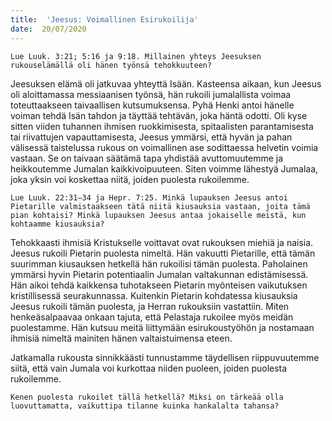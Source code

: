 ```yaml
---
title:  'Jeesus: Voimallinen Esirukoilija'
date:  20/07/2020
---
```


`Lue Luuk. 3:21; 5:16 ja 9:18. Millainen yhteys Jeesuksen rukouselämällä oli hänen työnsä tehokkuuteen?`

Jeesuksen elämä oli jatkuvaa yhteyttä Isään. Kasteensa aikaan, kun Jeesus oli aloittamassa messiaanisen työnsä, hän rukoili jumalallista voimaa toteuttaakseen taivaallisen kutsumuksensa. Pyhä Henki antoi hänelle voiman tehdä Isän tahdon ja täyttää tehtävän, joka häntä odotti. Oli kyse sitten viiden tuhannen ihmisen ruokkimisesta, spitaalisten parantamisesta tai riivattujen vapauttamisesta, Jeesus ymmärsi, että hyvän ja pahan välisessä taistelussa rukous on voimallinen ase sodittaessa helvetin voimia vastaan. Se on taivaan säätämä tapa yhdistää avuttomuutemme ja heikkoutemme Jumalan kaikkivoipuuteen. Siten voimme lähestyä Jumalaa, joka yksin voi koskettaa niitä, joiden puolesta rukoilemme.

`Lue Luuk. 22:31–34 ja Hepr. 7:25. Minkä lupauksen Jeesus antoi Pietarille valmistaakseen tätä niitä kiu­sauksia vastaan, joita tämä pian kohtaisi? Minkä lu­pauksen Jeesus antaa jokaiselle meistä, kun kohtaamme kiusauksia?`

Tehokkaasti ihmisiä Kristukselle voittavat ovat rukouksen miehiä ja naisia. Jeesus rukoili Pietarin puolesta nimeltä. Hän vakuutti Pietarille, että tämän suurimman kiusauksen hetkellä hän rukoilisi tämän puolesta. Paholainen ymmärsi hyvin Pietarin potentiaalin Jumalan valtakunnan edistämisessä. Hän aikoi tehdä kaikkensa tuhotakseen Pietarin myönteisen vaikutuksen kristillisessä seurakunnassa. Kuitenkin Pietarin kohdatessa kiusauksia Jeesus rukoili tämän puolesta, ja Herran rukouksiin vastattiin. Miten henkeäsalpaavaa onkaan tajuta, että Pelastaja rukoilee myös meidän puolestamme. Hän kutsuu meitä liittymään esirukoustyöhön ja nostamaan ihmisiä nimeltä mainiten hänen valtaistuimensa eteen.

Jatkamalla rukousta sinnikkäästi tunnustamme täydellisen riippuvuutemme siitä, että vain Jumala voi kurkottaa niiden puoleen, joiden puolesta rukoilemme.

`Kenen puolesta rukoilet tällä hetkellä? Miksi on tär­keää olla luovuttamatta, vaikuttipa tilanne kuinka hankalalta tahansa?`